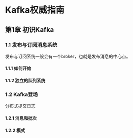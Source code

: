# Kafka权威指南 #

## 第1章 初识Kafka ##

### 1.1 发布与订阅消息系统 ###

发布与订阅系统一般会有一个broker，也就是发布消息的中心点。

#### 1.1.1 如何开始 ####

#### 1.1.2 独立的队列系统 ####

### 1.2 Kafka登场 ###

分布式提交日志

#### 1.2.1 消息和批次 ####



#### 1.2.2 模式 ####